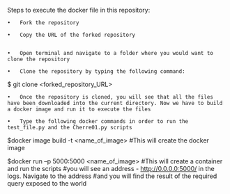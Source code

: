 Steps to execute the docker file in this repository:

	•	Fork the repository

	•	Copy the URL of the forked repository 


	•	Open terminal and navigate to a folder where you would want to clone the repository

	•	Clone the repository by typing the following command:
$ git clone <forked_repository_URL>

	•	Once the repository is cloned, you will see that all the files have been downloaded into the current directory. Now we have to build a docker image and run it to execute the files

	•	Type the following docker commands in order to run the test_file.py and the Cherre01.py scripts

$docker image build -t <name_of_image>
#This will create the docker image

$docker run –p 5000:5000 <name_of_image>
#This will create a container and run the scripts
#you will see an address - http://0.0.0.0:5000/ in the logs. Navigate to the address 
#and you will find the result of the required query exposed to the world


